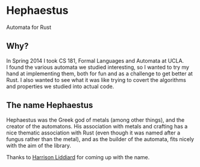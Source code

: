 Hephaestus
==========

Automata for Rust


Why?
----

In Spring 2014 I took CS 181, Formal Languages and Automata at UCLA.  
I found the various automata we studied interesting, so I wanted to try
my hand at implementing them, both for fun and as a challenge to get better at Rust.
I also wanted to see what it was like trying to covert the algorithms and properties
we studied into actual code.

The name Hephaestus
-------------------

Hephaestus was the Greek god of metals (among other things), and the creator of the automatons.
His association with metals and crafting has a nice thematic association with Rust (even though
it was named after a fungus rather than the metal), and as the builder of the automata, fits nicely
with the aim of the library.

Thanks to [Harrison Liddiard](https://github.com/liddiard) for coming up with the name.